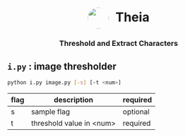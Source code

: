 <div align="center">

<h1><img src="https://www.greekmythology.com/images/mythology/thea_26.jpg" width=48 style="border-radius: 50%;vertical-align:middle; margin-right: 8px;"> Theia</h1>

<div>
	<h3>
	Threshold and Extract Characters</h3>
</div>
</div>


## `i.py` : image thresholder

```bash
python i.py image.py [-s] [-t <num>]
```

| flag | description | required |
|------|--------------|---------|
| s | sample flag  | optional |
| t | threshold value in &lt;num&gt; | required |

